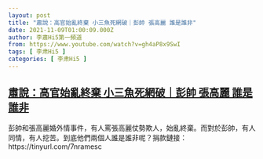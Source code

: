 ```yaml
---
layout: post
title: "肅說：高官始亂終棄 小三魚死網破｜彭帥 張高麗 誰是誰非"
date: 2021-11-09T01:00:09.000Z
author: 李肅Hi5第一頻道
from: https://www.youtube.com/watch?v=gh4aP8x9SwI
tags: [ 李肃Hi5 ]
categories: [ 李肃Hi5 ]
---
```

<!--1636419609000-->
[肅說：高官始亂終棄 小三魚死網破｜彭帥 張高麗 誰是誰非](https://www.youtube.com/watch?v=gh4aP8x9SwI)
------

<div>
彭帥和張高麗婚外情事件，有人罵張高麗仗勢欺人，始亂終棄。而對於彭帥，有人同情，有人挖苦。到底他們兩個人誰是誰非呢？捐款鏈接：https://tinyurl.com/7nramesc
</div>
